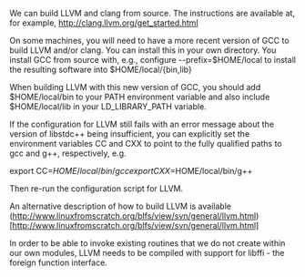 We can build LLVM and clang from source.
The instructions are available at, for example,
  http://clang.llvm.org/get_started.html

On some machines, you will need to have a more recent version of 
GCC to build LLVM and/or clang.  You can install this in your own
directory. You install GCC from source with, e.g.,
   configure  --prefix=$HOME/local
to install the resulting software into $HOME/local/{bin,lib}

When building LLVM with this new version of GCC, you should
add $HOME/local/bin to your PATH environment variable and
also include $HOME/local/lib in your LD_LIBRARY_PATH variable.

If the configuration for LLVM still fails with an error message
about the version of libstdc++ being insufficient, you can 
explicitly set the environment variables CC and CXX
to point to the fully qualified paths to gcc and g++, respectively, e.g.

  export CC=$HOME/local/bin/gcc
  export CXX=$HOME/local/bin/g++

Then re-run the configuration script for LLVM.




An alternative description of how to build LLVM is available  
(http://www.linuxfromscratch.org/blfs/view/svn/general/llvm.html)[http://www.linuxfromscratch.org/blfs/view/svn/general/llvm.html]



In order to be able to invoke existing routines that we do not create within our own modules, LLVM
needs to be compiled  with support for libffi - the foreign function interface.

